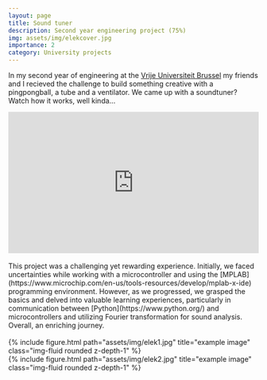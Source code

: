 ```yaml
---
layout: page
title: Sound tuner
description: Second year engineering project (75%)
img: assets/img/elekcover.jpg
importance: 2
category: University projects
---
```

In my second year of engineering at the [Vrije Universiteit Brussel](https://www.vub.be/nl) my friends and I recieved the challenge to build something creative with a pingpongball, a tube and a ventilator. We came up with a soundtuner? Watch how it works, well kinda...

<div class="row">
    <div class="container" id="yt-frame">
  <iframe class="responsive-iframe" src="https://www.youtube.com/embed/rNNYOoC7eEs" title="YouTube video player" align="middle" frameborder="0" allow="accelerometer; autoplay; clipboard-write; encrypted-media; gyroscope; picture-in-picture; web-share" allowfullscreen id="test"></iframe>
<style>
  #yt-frame {
    position: relative;
    width: 100%;
    padding-top: 56.25%;
  }
  #yt-frame>iframe {
    position: absolute;
    top: 0;
    left: 0;
    width: 100%;
    height: 100%;
  }
</style>
</div>  
<br>
This project was a challenging yet rewarding experience. Initially, we faced uncertainties while working with a microcontroller and using the [MPLAB](https://www.microchip.com/en-us/tools-resources/develop/mplab-x-ide) programming environment. However, as we progressed, we grasped the basics and delved into valuable learning experiences, particularly in communication between [Python](https://www.python.org/) and microcontrollers and utilizing Fourier transformation for sound analysis. Overall, an enriching journey.  
<br>
<br>
<div class="row justify-content-sm-center">
    <div class="col-sm-8 mt-3 mt-md-0">
        {% include figure.html path="assets/img/elek1.jpg" title="example image" class="img-fluid rounded z-depth-1" %}
    </div>
    <div class="col-sm-4 mt-3 mt-md-0">
        {% include figure.html path="assets/img/elek2.jpg" title="example image" class="img-fluid rounded z-depth-1" %}
    </div>
